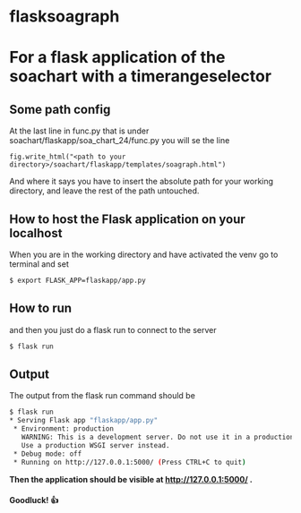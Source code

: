 # flasksoagraph
# For a flask application of the soachart with a timerangeselector
## Some path config
At the last line in func.py that is under soachart/flaskapp/soa_chart_24/func.py you will se the line
```    
fig.write_html("<path to your directory>/soachart/flaskapp/templates/soagraph.html")
```

And where it says <path to your directory> you have to insert the absolute path for your working directory, and leave the rest of the path untouched.

## How to host the Flask application on your localhost

When you are in the working directory and have activated the venv go to terminal and set

``` bash
$ export FLASK_APP=flaskapp/app.py
```
## How to run

and then you just do a flask run to connect to the server
``` bash
$ flask run
```
## Output
The output from the flask run command should be
``` bash
$ flask run
* Serving Flask app "flaskapp/app.py"
 * Environment: production
   WARNING: This is a development server. Do not use it in a production deployment.
   Use a production WSGI server instead.
 * Debug mode: off
 * Running on http://127.0.0.1:5000/ (Press CTRL+C to quit)
```
__Then the application should be visible at http://127.0.0.1:5000/ .__

#### Goodluck! :+1:
